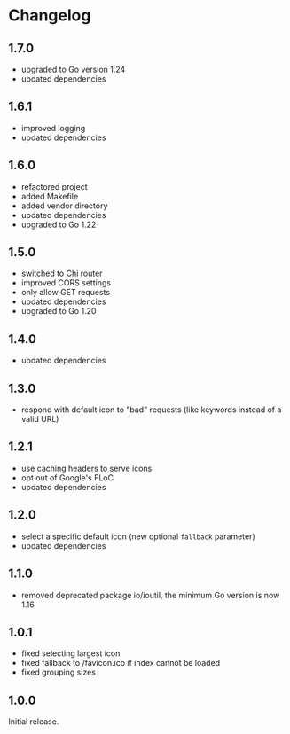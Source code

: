 # Changelog

## 1.7.0

* upgraded to Go version 1.24
* updated dependencies

## 1.6.1

* improved logging
* updated dependencies

## 1.6.0

* refactored project
* added Makefile
* added vendor directory
* updated dependencies
* upgraded to Go 1.22

## 1.5.0

* switched to Chi router
* improved CORS settings
* only allow GET requests
* updated dependencies
* upgraded to Go 1.20

## 1.4.0

* updated dependencies

## 1.3.0

* respond with default icon to "bad" requests (like keywords instead of a valid URL)

## 1.2.1

* use caching headers to serve icons
* opt out of Google's FLoC
* updated dependencies

## 1.2.0

* select a specific default icon (new optional `fallback` parameter)
* updated dependencies

## 1.1.0

* removed deprecated package io/ioutil, the minimum Go version is now 1.16

## 1.0.1

* fixed selecting largest icon
* fixed fallback to /favicon.ico if index cannot be loaded
* fixed grouping sizes

## 1.0.0

Initial release.
